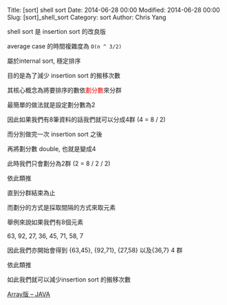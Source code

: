 Title: [sort] shell sort
Date: 2014-06-28 00:00
Modified: 2014-06-28 00:00
Slug: [sort]_shell_sort
Category: sort
Author: Chris Yang


shell sort 是 insertion sort 的改良版

average case 的時間複雜度為 <code>O(n ^ 3/2)</code>

屬於internal sort, 穩定排序

目的是為了減少 insertion sort 的搬移次數

其核心概念為將要排序的數依<font color="red">劃分數</font>來分群

最簡單的做法就是設定劃分數為2

因此如果我們有8筆資料的話我們就可以分成4群  (4 = 8 / 2)

而分別做完一次 insertion sort 之後

再將劃分數 double, 也就是變成4

此時我們只會劃分為2群 (2 = 8 / 2 / 2)

依此類推

直到分群結束為止

而劃分的方式是採取間隔的方式來取元素

舉例來說如果我們有8個元素

63, 92, 27, 36, 45, 71, 58, 7

因此我們亦開始會得到 {63,45}, {92,71}, {27,58} 以及{36,7} 4 群

依此類推

如此我們就可以減少insertion sort 的搬移次數

<a href="https://github.com/yljh21328/code_example/blob/master/SORT/shell_sort/shell_sort.java" target="_blank">Array版 – JAVA</a>

